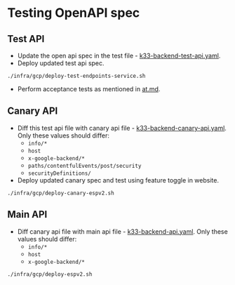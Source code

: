 # Testing OpenAPI spec

## Test API

* Update the open api spec in the test file - [k33-backend-test-api.yaml](../libs/clients/k33-backend-client/src/main/openapi/k33-backend-test-api.yaml).
* Deploy updated test api spec.
```shell
./infra/gcp/deploy-test-endpoints-service.sh
```
* Perform acceptance tests as mentioned in [at.md](at.md).

## Canary API

* Diff this test api file with canary api file - [k33-backend-canary-api.yaml](../libs/clients/k33-backend-client/src/main/openapi/k33-backend-canary-api.yaml).
  Only these values should differ:
  * `info/*`
  * `host`
  * `x-google-backend/*`
  * `paths/contentfulEvents/post/security`
  * `securityDefinitions/`
* Deploy updated canary spec and test using feature toggle in website.
```shell
./infra/gcp/deploy-canary-espv2.sh
```

## Main API
* Diff canary api file with main api file - [k33-backend-api.yaml](../libs/clients/k33-backend-client/src/main/openapi/k33-backend-api.yaml).
  Only these values should differ:
  * `info/*`
  * `host`
  * `x-google-backend/*`
```shell
./infra/gcp/deploy-espv2.sh
```
